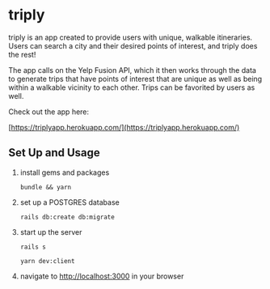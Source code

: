 # triply

triply is an app created to provide users with unique, walkable itineraries. Users can search a city and their desired points of interest, and triply does the rest!

The app calls on the Yelp Fusion API, which it then works through the data to generate trips that have points of interest that are unique as well as being within a walkable vicinity to each other. Trips can be favorited by users as well.

Check out the app here: 

[https://triplyapp.herokuapp.com/](https://triplyapp.herokuapp.com/)

## Set Up and Usage
1. install gems and packages 
   
   `bundle && yarn`

2. set up a POSTGRES database
   
   `rails db:create db:migrate`

3. start up the server
   
   `rails s`

   `yarn dev:client`

4. navigate to [http://localhost:3000](http://localhost:3000) in your browser